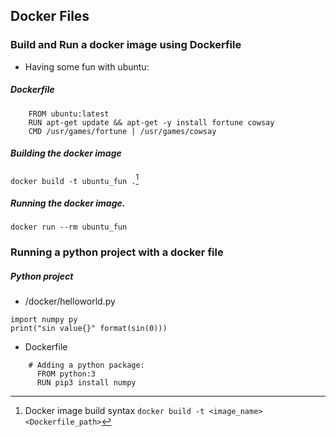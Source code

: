 

##  Docker Files

### Build and Run a docker image using Dockerfile
 
- Having  some fun with ubuntu:
##### Dockerfile
```
	FROM ubuntu:latest 
	RUN apt-get update && apt-get -y install fortune cowsay 
	CMD /usr/games/fortune | /usr/games/cowsay
```
##### Building the docker image
`docker build -t ubuntu_fun .`[^1]

[^1]: Docker image build syntax `docker build -t <image_name> <Dockerfile_path>`
#####  Running the docker image.
`docker run --rm ubuntu_fun`

### Running a python project with a docker file
##### Python project 
- /docker/helloworld.py
```
import numpy py
print("sin value{}" format(sin(0)))
```
- Dockerfile
```
    # Adding a python package:
      FROM python:3
      RUN pip3 install numpy
```
<!--stackedit_data:
eyJoaXN0b3J5IjpbMjU2OTc4MTU0LC0xNjU2MDY0NjY1XX0=
-->